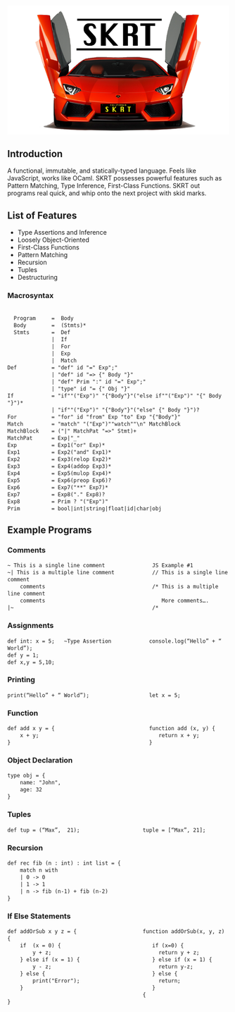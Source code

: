 ![alt text](SKRTLOGOREADME.png "Logo Title")
## Introduction
A functional, immutable, and statically-typed language. Feels like JavaScript, works like OCaml. SKRT possesses powerful features such as Pattern Matching, Type Inference, First-Class Functions. SKRT out programs real quick, and whip onto the next project with skid marks.

## List of Features

- Type Assertions and Inference
- Loosely Object-Oriented
- First-Class Functions
- Pattern Matching
- Recursion
- Tuples
- Destructuring

### Macrosyntax
```

  Program     =  Body
  Body        =  (Stmts)*
  Stmts       =  Def                      
              |  If                       
              |  For
              |  Exp
              |  Match
Def           = "def" id "=" Exp";"
              | "def" id "=> {" Body "}"
              | "def" Prim ":" id "=" Exp";"
              | "type" id "= {" Obj "}"
If            = "if""("Exp")" "{"Body"}"("else if""("Exp")" "{" Body "}")*
              | "if""("Exp")" "{"Body"}"("else" {" Body "}")?
For           = "for" id "from" Exp "to" Exp "{"Body"}"
Match         = "match" "("Exp")""watch""\n" MatchBlock
MatchBlock    = ("|" MatchPat "=>" Stmt)+
MatchPat      = Exp|"_"
Exp           = Exp1("or" Exp)*
Exp1          = Exp2("and" Exp1)*
Exp2          = Exp3(relop Exp2)*
Exp3          = Exp4(addop Exp3)*
Exp4          = Exp5(mulop Exp4)*
Exp5          = Exp6(preop Exp6)?
Exp6          = Exp7("**" Exp7)*
Exp7          = Exp8("." Exp8)?
Exp8          = Prim ? "("Exp")"
Prim          = bool|int|string|float|id|char|obj
```
## Example Programs

### Comments

```
~ This is a single line comment               JS Example #1
~| This is a multiple line comment            // This is a single line comment
    comments                                  /* This is a multiple line comment
    comments                                     More comments….
|~                                            /*
```

### Assignments

```
def int: x = 5;   ~Type Assertion            console.log(“Hello” + “ World”);
def y = 1;
def x,y = 5,10;
```

### Printing
```
print(“Hello” + “ World”);                   let x = 5;
```

### Function
```
def add x y = {                              function add (x, y) {
    x + y;                                      return x + y;
}                                            }
```

### Object Declaration

```
type obj = {
    name: "John",
    age: 32
}
```

### Tuples

```
def tup = (“Max”,  21);                    tuple = [“Max”, 21];
```

### Recursion

```
def rec fib (n : int) : int list = {        
    match n with                            
    | 0 -> 0                                
    | 1 -> 1
    | n -> fib (n-1) + fib (n-2)
}
```

### If Else Statements
```
def addOrSub x y z = {                     function addOrSub(x, y, z) {
    if  (x = 0) {                             if (x=0) {
        y + z;                                  return y + z;
    } else if (x = 1) {                       } else if (x = 1) {
        y - z;                                  return y-z;
    } else {                                  } else {
        print("Error");                         return;
    }                                      	  }
    									   {
}
```

